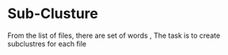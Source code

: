 # Sub-Clusture
From the list of files, there are set of words ,  The task is to create subclustres for each file
